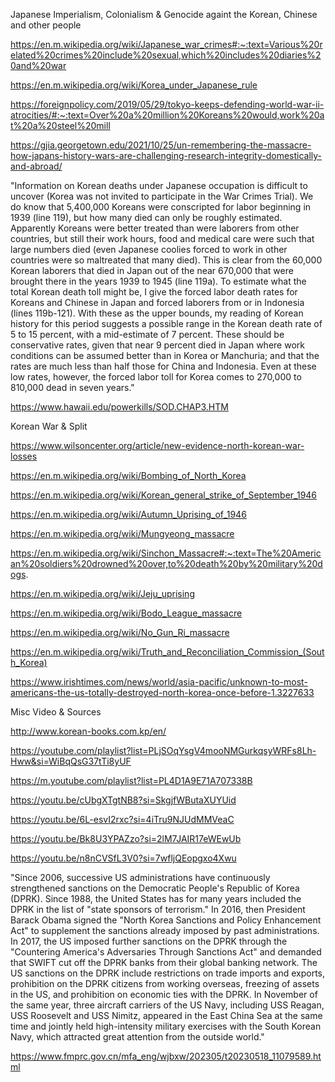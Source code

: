 Japanese Imperialism, Colonialism & Genocide againt the Korean, Chinese and other people

https://en.m.wikipedia.org/wiki/Japanese_war_crimes#:~:text=Various%20related%20crimes%20include%20sexual,which%20includes%20diaries%20and%20war

https://en.m.wikipedia.org/wiki/Korea_under_Japanese_rule

https://foreignpolicy.com/2019/05/29/tokyo-keeps-defending-world-war-ii-atrocities/#:~:text=Over%20a%20million%20Koreans%20would,work%20at%20a%20steel%20mill

https://gjia.georgetown.edu/2021/10/25/un-remembering-the-massacre-how-japans-history-wars-are-challenging-research-integrity-domestically-and-abroad/

"Information on Korean deaths under Japanese occupation is difficult to uncover (Korea was not invited to participate in the War Crimes Trial). We do know that 5,400,000 Koreans were conscripted for labor beginning in 1939 (line 119), but how many died can only be roughly estimated. Apparently Koreans were better treated than were laborers from other countries, but still their work hours, food and medical care were such that large numbers died (even Japanese coolies forced to work in other countries were so maltreated that many died). This is clear from the 60,000 Korean laborers that died in Japan out of the near 670,000 that were brought there in the years 1939 to 1945 (line 119a). To estimate what the total Korean death toll might be, I give the forced labor death rates for Koreans and Chinese in Japan and forced laborers from or in Indonesia (lines 119b-121). With these as the upper bounds, my reading of Korean history for this period suggests a possible range in the Korean death rate of 5 to 15 percent, with a mid-estimate of 7 percent. These should be conservative rates, given that near 9 percent died in Japan where work conditions can be assumed better than in Korea or Manchuria; and that the rates are much less than half those for China and Indonesia. Even at these low rates, however, the forced labor toll for Korea comes to 270,000 to 810,000 dead in seven years."

https://www.hawaii.edu/powerkills/SOD.CHAP3.HTM

Korean War & Split

https://www.wilsoncenter.org/article/new-evidence-north-korean-war-losses

https://en.m.wikipedia.org/wiki/Bombing_of_North_Korea

https://en.m.wikipedia.org/wiki/Korean_general_strike_of_September_1946

https://en.m.wikipedia.org/wiki/Autumn_Uprising_of_1946

https://en.m.wikipedia.org/wiki/Mungyeong_massacre

https://en.m.wikipedia.org/wiki/Sinchon_Massacre#:~:text=The%20American%20soldiers%20drowned%20over,to%20death%20by%20military%20dogs.

https://en.m.wikipedia.org/wiki/Jeju_uprising

https://en.m.wikipedia.org/wiki/Bodo_League_massacre

https://en.m.wikipedia.org/wiki/No_Gun_Ri_massacre

https://en.m.wikipedia.org/wiki/Truth_and_Reconciliation_Commission_(South_Korea)

https://www.irishtimes.com/news/world/asia-pacific/unknown-to-most-americans-the-us-totally-destroyed-north-korea-once-before-1.3227633

Misc Video & Sources

http://www.korean-books.com.kp/en/

https://youtube.com/playlist?list=PLjSOqYsgV4mooNMGurkqsyWRFs8Lh-Hww&si=WiBqQsG37tTi8yUF

https://m.youtube.com/playlist?list=PL4D1A9E71A707338B

https://youtu.be/cUbgXTgtNB8?si=SkgjfWButaXUYUid

https://youtu.be/6L-esvI2rxc?si=4iTru9NJUdMMVeaC

https://youtu.be/Bk8U3YPAZzo?si=2lM7JAIR17eWEwUb

https://youtu.be/n8nCVSfL3V0?si=7wfljQEopgxo4Xwu

"Since 2006, successive US administrations have continuously strengthened sanctions on the Democratic People's Republic of Korea (DPRK). Since 1988, the United States has for many years included the DPRK in the list of "state sponsors of terrorism." In 2016, then President Barack Obama signed the "North Korea Sanctions and Policy Enhancement Act" to supplement the sanctions already imposed by past administrations. In 2017, the US imposed further sanctions on the DPRK through the "Countering America's Adversaries Through Sanctions Act" and demanded that SWIFT cut off the DPRK banks from their global banking network. The US sanctions on the DPRK include restrictions on trade imports and exports, prohibition on the DPRK citizens from working overseas, freezing of assets in the US, and prohibition on economic ties with the DPRK. In November of the same year, three aircraft carriers of the US Navy, including USS Reagan, USS Roosevelt and USS Nimitz, appeared in the East China Sea at the same time and jointly held high-intensity military exercises with the South Korean Navy, which attracted great attention from the outside world."

https://www.fmprc.gov.cn/mfa_eng/wjbxw/202305/t20230518_11079589.html



